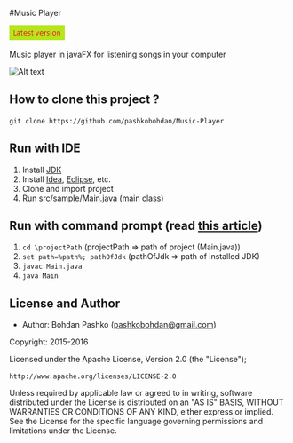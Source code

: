 #Music Player

[![latest version](https://raw.githubusercontent.com/pashkobohdan/Music-Player/ac5c16b9687abaa55b0113fb92761cfab9f32845/src/pictures/%D0%91%D0%B5%D0%B7%D1%8B%D0%BC%D1%8F%D0%BD%D0%BD%D1%8B%D0%B9.png)](https://github.com/pashkobohdan/Music-Player/releases/tag/0.1)

Music player in javaFX for listening songs in your computer

![Alt text](https://4.downloader.disk.yandex.ua/preview/51f400208f570a356d8346d14d047547966c6d7aa74d1ce36488268ac63fa331/inf/R0oSn1-ZhTXeDjr1hhPh-NsX9I8A2HcyWV5X3LohmZHjJ9eVwWJq8m3u4v-jZ3YZabZhozYrgxZfpyshRgtf2g%3D%3D?uid=0&filename=mars.jpg&disposition=inline&hash=&limit=0&content_type=image%2Fjpeg&tknv=v2&size=XXL&crop=0 "Screenshot")

## How to clone this project ?
```
git clone https://github.com/pashkobohdan/Music-Player
```

## Run with IDE
1. Install [JDK](http://www.oracle.com/technetwork/java/javase/downloads/jdk8-downloads-2133151.html)
2. Install [Idea](https://www.jetbrains.com/idea/#chooseYourEdition), [Eclipse](https://www.eclipse.org/downloads/), etc.
3. Clone and import project
4. Run src/sample/Main.java (main class)

## Run with command prompt (read [this article](http://www.skylit.com/javamethods/faqs/javaindos.html))
1. ``` cd \projectPath ``` (projectPath => path of project (Main.java))
2. ``` set path=%path%; pathOfJdk ``` (pathOfJdk => path of installed JDK)
3. ``` javac Main.java ```
4. ``` java Main ```

License and Author
-----
* Author: Bohdan Pashko (<pashkobohdan@gmail.com>)

Copyright: 2015-2016

Licensed under the Apache License, Version 2.0 (the "License");

    http://www.apache.org/licenses/LICENSE-2.0

Unless required by applicable law or agreed to in writing, software
distributed under the License is distributed on an "AS IS" BASIS,
WITHOUT WARRANTIES OR CONDITIONS OF ANY KIND, either express or implied.
See the License for the specific language governing permissions and
limitations under the License.